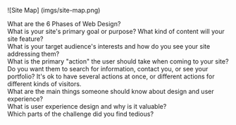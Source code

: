 ![Site Map] (imgs/site-map.png)

What are the 6 Phases of Web Design? <br>
What is your site's primary goal or purpose? What kind of content will your site feature?<br>
What is your target audience's interests and how do you see your site addressing them?<br>
What is the primary "action" the user should take when coming to your site? Do you want them to search for information, contact you, or see your portfolio? It's ok to have several actions at once, or different actions for different kinds of visitors. <br>
What are the main things someone should know about design and user experience?<br>
What is user experience design and why is it valuable?  <br>
Which parts of the challenge did you find tedious? <br>